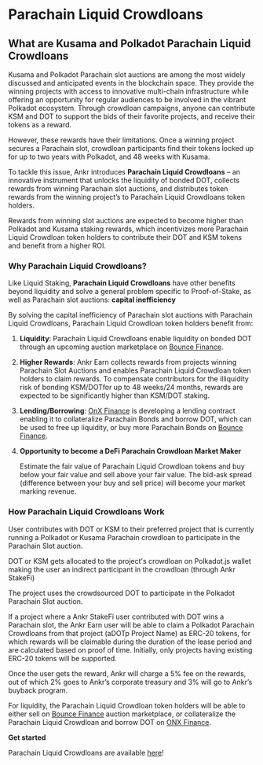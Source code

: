 # Parachain Liquid Crowdloans

## What are Kusama and Polkadot Parachain Liquid Crowdloans

Kusama and Polkadot Parachain slot auctions are among the most widely discussed and anticipated events in the blockchain space. They provide the winning projects with access to innovative multi-chain infrastructure while offering an opportunity for regular audiences to be involved in the vibrant Polkadot ecosystem. Through crowdloan campaigns, anyone can contribute KSM and DOT to support the bids of their favorite projects, and receive their tokens as a reward.

However, these rewards have their limitations. Once a winning project secures a Parachain slot, crowdloan participants find their tokens locked up for up to two years with Polkadot, and 48 weeks with Kusama.

To tackle this issue, Ankr introduces **Parachain Liquid Crowdloans** – an innovative instrument that unlocks the liquidity of bonded DOT, collects rewards from winning Parachain slot auctions, and distributes token rewards from the winning project’s to Parachain Liquid Crowdloans token holders.

Rewards from winning slot auctions are expected to become higher than Polkadot and Kusama staking rewards, which incentivizes more Parachain Liquid Crowdloan token holders to contribute their DOT and KSM tokens and benefit from a higher ROI.

### **Why Parachain Liquid Crowdloans?**

Like Liquid Staking, **Parachain Liquid Crowdloans** have other benefits beyond liquidity and solve a general problem specific to Proof-of-Stake, as well as Parachain slot auctions: **capital inefficiency**

By solving the capital inefficiency of Parachain slot auctions with Parachain Liquid Crowdloans, Parachain Liquid Crowdloan token holders benefit from:

1. **Liquidity**: Parachain Liquid Crowdloans enable liquidity on bonded DOT through an upcoming auction marketplace on [Bounce Finance](https://bounce.finance).
2. **Higher Rewards**: Ankr Earn collects rewards from projects winning Parachain Slot Auctions and enables Parachain Liquid Crowdloan token holders to claim rewards. To compensate contributors for the illiquidity risk of bonding KSM/DOTfor up to 48 weeks/24 months, rewards are expected to be significantly higher than KSM/DOT staking.
3. **Lending/Borrowing**: [OnX Finance](https://onx.finance) is developing a lending contract enabling it to collateralize Parachain Bonds and borrow DOT, which can be used to free up liquidity, or buy more Parachain Bonds on [Bounce Finance](https://bounce.finance).
4.  **Opportunity to become a DeFi Parachain Crowdloan Market Maker**

    Estimate the fair value of Parachain Liquid Crowdloan tokens and buy below your fair value and sell above your fair value. The bid-ask spread (difference between your buy and sell price) will become your market marking revenue.

### **How Parachain Liquid Crowdloans Work**

User contributes with DOT or KSM to their preferred project that is currently running a Polkadot or Kusama Parachain crowdloan to participate in the Parachain Slot auction.

DOT or KSM gets allocated to the project's crowdloan on Polkadot.js wallet making the user an indirect participant in the crowdloan (through Ankr StakeFi)

The project uses the crowdsourced DOT to participate in the Polkadot Parachain Slot auction.

If a project where a Ankr StakeFi user contributed with DOT wins a Parachain slot, the Ankr Earn user will be able to claim a Polkadot Parachain Crowdloans from that project (aDOTp Project Name) as ERC-20 tokens, for which rewards will be claimable during the duration of the lease period and are calculated based on proof of time. Initially, only projects having existing ERC-20 tokens will be supported.

Once the user gets the reward, Ankr will charge a 5% fee on the rewards, out of which 2% goes to Ankr’s corporate treasury and 3% will go to Ankr’s buyback program.

For liquidity, the Parachain Liquid Crowdloan token holders will be able to either sell on [Bounce Finance](https://bounce.finance) auction marketplace, or collateralize the Parachain Liquid Crowdloan and borrow DOT on [ONX Finance](https://onx.finance).

**Get started**

Parachain Liquid Crowdloans are available [here](https://stakefi.ankr.com/parachain-bonds)!

